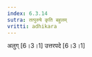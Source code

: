 ```yaml
---
index: 6.3.14
sutra: तत्पुरुषे कृति बहुलम्
vritti: adhikara
---
```


 अलुग् [6।3।1]  उत्तरपदे [6।3।1] 